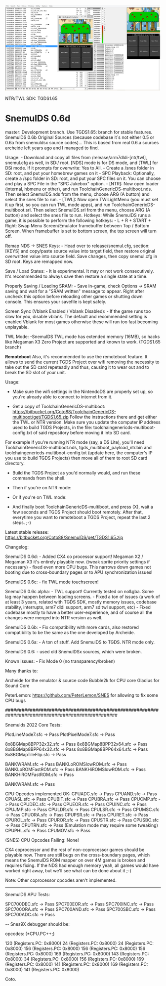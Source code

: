 ![SnemulDSDS](img/snemulDS-TWL.png)

NTR/TWL SDK: TGDS1.65

# SnemulDS 0.6d

master: Development branch. Use TGDS1.65: branch for stable features.
SnemulDS 0.6b Original Sources (because codebase it´s not either 0.5 or 0.6a from snemuldsx source codes)... 
This is based from real 0.6.a sources archeide left years ago and I managed to find.

Usage:
    - Download and copy all files from /release/arm7dldi-[ntr/twl], snemul.cfg as well, in SD:/ root. [NDS] mode is for DS mode, and [TWL] for DSi mode. 
	  If it prompts for overwrite: Yes to All. 
    - Create a /snes folder in SD: root, and put your homebrew games on it
	- SPC Playback: Optionally, create a /spc folder in SD: root, and put your SPC files on it. You can choose and play a SPC File in the "SPC Jukebox" option. 
	- [NTR]: Now open loader (internal, hbmenu or other), and run ToolchainGenericDS-multiboot.nds. Then select SnemulDS.nds from the menu, choose ARG (A button) and select the snes file to run.
	- [TWL]: Now open TWiLightMenu (you must set it up first, so you can run TWL mode apps), and run ToolchainGenericDS-multiboot.srl. Then select SnemulDS.srl from the menu, choose ARG (A button) and select the snes file to run.
Hotkeys:
	While SnemulDS runs a game, it is possible to perform the following hotkeys:
	- L + R + START + Right: 	Swap Menu Screen/Emulator framebuffer between Top / Bottom Screen. When framebuffer is set to bottom screen, the top screen will turn off.
	
Remap NDS -> SNES Keys:	
	- Head over to release/snemul.cfg, section: [KEYS] and copy/paste source value into target field, then restore original overwritten value into source field.
	Save changes, then copy snemul.cfg in SD root. Keys are remapped now.

Save / Load States:
	- It is experimental. It may or not work consecutively. It's recommended to always save then restore a single state at a time.

Properly Saving / Loading SRAM:
	- Save in-game, check Options -> SRAM saving and wait for a "SRAM written" message to appear. 
	Right after uncheck this option before reloading other games or shutting down console. This ensures your savefile is kept safely.

Screen Sync (Vblank Enabled / Vblank Disabled):
	- If the game runs too slow for you, disable vblank. The default and recommended setting is enabled Vblank for most games otherwise these will run too fast becoming unplayable.

TWL Mode:
	-SnemulDS TWL mode has extended memory (16MB), so hacks like Megaman X3 Zero Project are supported and known to work. (TGDS1.65 branch)

____Remoteboot____
Also, it's recommended to use the remoteboot feature. It allows to send the current TGDS Project over wifi removing the necessity
to take out the SD card repeteadly and thus, causing it to wear out and to break the SD slot of your unit.

Usage:
- Make sure the wifi settings in the NintendoDS are properly set up, so you're already able to connect to internet from it.

- Get a copy of ToolchainGenericDS-multiboot: https://bitbucket.org/Coto88/ToolchainGenericDS-multiboot/get/TGDS1.65.zip
Follow the instructions there and get either the TWL or NTR version. Make sure you update the computer IP address used to build TGDS Projects, 
in the file: toolchaingenericds-multiboot-config.txt of said repository before moving it into SD card.

For example if you're running NTR mode (say, a DS Lite), you'll need ToolchainGenericDS-multiboot.nds, tgds_multiboot_payload_ntr.bin
and toolchaingenericds-multiboot-config.txt (update here, the computer's IP you use to build TGDS Projects) then move all of them to root SD card directory.

- Build the TGDS Project as you'd normally would, and run these commands from the shell.
<make clean>
<make>

- Then if you're on NTR mode:
<remoteboot ntr_mode computer_ip_address>

- Or if you're on TWL mode:
<remoteboot twl_mode computer_ip_address>

- And finally boot ToolchainGenericDS-multiboot, and press (X), wait a few seconds and TGDS Project should boot remotely.
  After that, everytime you want to remoteboot a TGDS Project, repeat the last 2 steps. ;-)




Latest stable release: https://bitbucket.org/Coto88/SnemulDS/get/TGDS1.65.zip

Changelog:

SnemulDS 0.6d:
	- Added CX4 co processor support! Megaman X2 / Megaman X3 it's entirely playable now. (tweak sprite priority settings if necessary)
	- fixed even more CPU bugs. This narrows down games not booting due to cross-boundary pages or to APU synchronization issues!
	

SnemulDS 0.6c:
	- fix TWL mode touchscreen!
	
SnemulDS 0.6c alpha:
	- TWL support! Currently tested on no&gba. Some lag may happen between loading screens. 
	- Fixed a ton of issues (a work of at least 3 years, related with TGDS SDK, mostly memory issues, codebase stability, interrupts, arm7 dldi support, arm7 sd twl support, etc)
	- Fixed codebase mostly to have a better user-experience, and of course all the changes were merged into NTR version as well.
	
SnemulDS 0.6b:
	- Fix compatibility with more cards, also restored compatibility to be the same as the one developed by Archeide.

SnemulDS 0.6a:
	- A ton of stuff. Add SnemulDS to TGDS. NTR mode only.

SnemulDS 0.6:
	- used old SnemulDSx sources, which were broken.

Known issues:
	-   Fix Mode 0 (no transparency/broken)

Many thanks to:

Archeide for the emulator & source code
Bubble2k for CPU core
Gladius for Sound Core

PeterLemon: https://github.com/PeterLemon/SNES for allowing to fix some CPU bugs

#################################################################################################

Snemulds 2022 Core Tests:

PlotLineMode7.sfc -> Pass
PlotPixelMode7.sfc -> Pass

8x8BGMap8BPP32x32.sfc -> Pass
8x8BGMap8BPP32x64.sfc -> Pass
8x8BGMap8BPP64x32.sfc -> Pass
8x8BGMap8BPP64x64.sfc -> Pass
8x8BGMapTileFlip.sfc -> Pass

BANKWRAM.sfc -> Pass
BANKLoROMSlowROM.sfc -> Pass
BANKLoROMFastROM.sfc -> Pass
BANKHiROMSlowROM.sfc -> Pass
BANKHiROMFastROM.sfc -> Pass

BANKWRAM.sfc -> Pass


CPU Opcodes implemented OK:
CPUADC.sfc -> Pass
CPUAND.sfc -> Pass
CPUASL.sfc -> Pass
CPUBIT.sfc -> Pass
CPUBRA.sfc -> Pass
CPUCMP.sfc -> Pass
CPUDEC.sfc -> Pass
CPUEOR.sfc -> Pass
CPUINC.sfc -> Pass
CPUJMP.sfc -> Pass
CPULDR.sfc -> Pass
CPULSR.sfc -> Pass
CPUMSC.sfc -> Pass
CPUORA.sfc -> Pass
CPUPSR.sfc -> Pass
CPURET.sfc -> Pass
CPUROL.sfc -> Pass
CPUROR.sfc -> Pass
CPUSTR.sfc -> Pass
CPUSBC.sfc -> Pass
CPUTRN.sfc -> Pass (Emulation mode may require some tweaking)
CPUPHL.sfc -> Pass
CPUMOV.sfc -> Pass


(SNES) CPU Opcodes Failing:
None! 

CX4 coprocessor and the rest of non-coprocessor games should be playable now. 
There are still bugs on the cross-boundary pages, which means the SnemulDS ROM mapper on over 4M games is broken and requires fixing.
If the NDS had enough memory yeah, all games would have worked right away, but we'll see what can be done about it ;-)


Note: Other coprocessor opcodes aren't implemented.


----

SnemulDS APU Tests:

SPC700DEC.sfc -> Pass
SPC700EOR.sfc -> Pass
SPC700INC.sfc -> Pass
SPC700ORA.sfc -> Pass
SPC700AND.sfc -> Pass
SPC700SBC.sfc -> Pass
SPC700ADC.sfc -> Pass

--
Snes9X debugger should be:

opcodes: (*CPU.PC++;)

120 (Registers.PC: 0x8000)
24  (Registers.PC: 0x8000)
24  (Registers.PC: 0x8000)
156 (Registers.PC: 0x8000)
156 (Registers.PC: 0x8000)
156 (Registers.PC: 0x8000)
169 (Registers.PC: 0x8000)
143 (Registers.PC: 0x8000)
34 (Registers.PC: 0x8000)
156 (Registers.PC: 0x8000)
169 (Registers.PC: 0x8000)
141 (Registers.PC: 0x8000)
169 (Registers.PC: 0x8000)
141 (Registers.PC: 0x8000)

Coto.